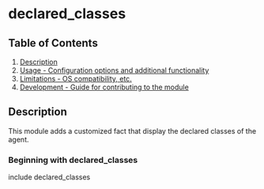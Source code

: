 # declared_classes

## Table of Contents

1. [Description](#description)
1. [Usage - Configuration options and additional functionality](#usage)
1. [Limitations - OS compatibility, etc.](#limitations)
1. [Development - Guide for contributing to the module](#development)

## Description

This module adds a customized fact that display the declared classes of the agent. 


### Beginning with declared_classes

include declared_classes


